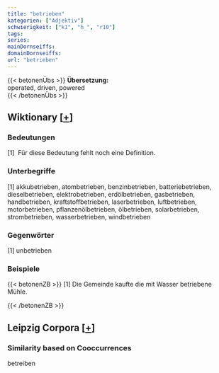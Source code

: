 ```yaml
---
title: "betrieben"
kategorien: ["Adjektiv"]
schwierigkeit: ["k1", "h_", "r10"]
tags:
series:
mainDornseiffs:
domainDornseiffs:
url: "betrieben"
---
```


{{< betonenÜbs >}}
**Übersetzung:**  
operated, driven, powered  
{{< /betonenÜbs >}}

## Wiktionary [[+](https://de.wiktionary.org/wiki/betrieben)]

### Bedeutungen
[1]  Für diese Bedeutung fehlt noch eine Definition.  

### Unterbegriffe
[1] akkubetrieben, atombetrieben, benzinbetrieben, batteriebetrieben, dieselbetrieben, elektrobetrieben, erdölbetrieben, gasbetrieben, handbetrieben, kraftstoffbetrieben, laserbetrieben, luftbetrieben, motorbetrieben, pflanzenölbetrieben, ölbetrieben, solarbetrieben, strombetrieben, wasserbetrieben, windbetrieben  

### Gegenwörter
[1] unbetrieben  

### Beispiele
{{< betonenZB >}}
[1] Die Gemeinde kaufte die mit Wasser betriebene Mühle.  

{{< /betonenZB >}}

## Leipzig Corpora [[+](https://corpora.uni-leipzig.de/en/res?word=betrieben&corpusId=deu_newscrawl-public_2018)]


### Similarity based on Cooccurrences
betreiben

